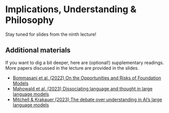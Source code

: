 # Implications, Understanding & Philosophy

Stay tuned for slides from the ninth lecture!

## Additional materials

If you want to dig a bit deeper, here are (optional!) supplementary readings. More papers discussed in the lecture are provided in the slides.

* [Bommasani et al. (2022) On the Opportunities and Risks of Foundation Models](https://arxiv.org/pdf/2108.07258)
* [Mahowald et al. (2023) Dissociating language and thought in large language models](https://arxiv.org/pdf/2301.06627)
* [Mitchell & Krakauer (2023) The debate over understanding in AI’s large language models](https://www.pnas.org/doi/full/10.1073/pnas.2215907120)